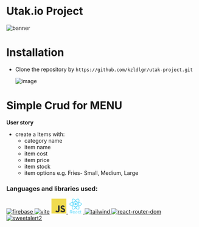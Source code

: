 # Utak.io Project
![banner](https://github.com/kzldlgr/utak-project/assets/99521214/a8394833-1888-40cd-8ef1-41685505f2d1)

# Installation
* Clone the repository by `https://github.com/kzldlgr/utak-project.git`
  
  ![image](https://github.com/kzldlgr/utak-project/assets/99521214/81d31ace-2c91-4608-a4e9-0530f1ecf29d)

# Simple Crud for MENU
 **User story**
  * create a Items with:
    * category name  
    * item name
    * item cost
    * item price
    * item stock
    * item options e.g. Fries- Small, Medium, Large

<h3 align="left">Languages and libraries used:</h3>
<p align="left"> <a href="https://firebase.google.com/" target="_blank" rel="noreferrer"> <img src="https://www.vectorlogo.zone/logos/firebase/firebase-icon.svg" alt="firebase" width="40" height="40"/> </a><a href="https://vitejs.dev/" target="_blank" rel="noreferrer"><img src="https://upload.wikimedia.org/wikipedia/commons/thumb/f/f1/Vitejs-logo.svg/1200px-Vitejs-logo.svg.png" alt="vite" width="40" height="40"></a> <a href="https://developer.mozilla.org/en-US/docs/Web/JavaScript" target="_blank" rel="noreferrer"> <img src="https://raw.githubusercontent.com/devicons/devicon/master/icons/javascript/javascript-original.svg" alt="javascript" width="40" height="40"/> </a> <a href="https://reactjs.org/" target="_blank" rel="noreferrer"> <img src="https://raw.githubusercontent.com/devicons/devicon/master/icons/react/react-original-wordmark.svg" alt="react" width="40" height="40"/> </a> <a href="https://tailwindcss.com/" target="_blank" rel="noreferrer"> <img src="https://www.vectorlogo.zone/logos/tailwindcss/tailwindcss-icon.svg" alt="tailwind" width="40" height="40"/> </a> <a href="https://reactrouter.com/en/main" target="_blank" rel="noreferrer"><img src="https://www.svgrepo.com/show/354262/react-router.svg" alt="react-router-dom" width="40" height="40"></a> <a href="https://sweetalert2.github.io/" target="_blank" rel="noreferrer"><img src="https://rohit-chouhan.gallerycdn.vsassets.io/extensions/rohit-chouhan/sweetalert2-snippet/1.1.2/1625627316335/Microsoft.VisualStudio.Services.Icons.Default" alt="sweetalert2" width="40" height="40"></a> </p>
